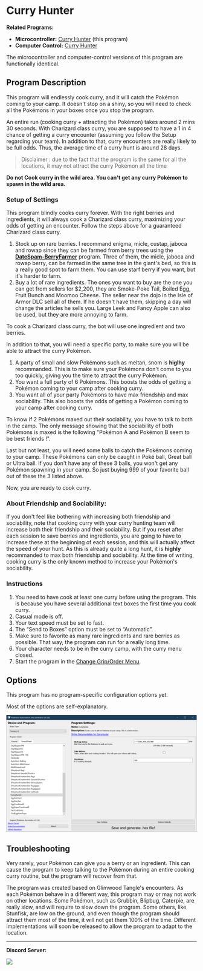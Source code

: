 # Curry Hunter

**Related Programs:**
- **Microcontroller:** [Curry Hunter](https://github.com/PokemonAutomation/Microcontroller/blob/master/Wiki/Programs/PokemonSwSh/CurryHunter.md) (this program)
- **Computer Control:** [Curry Hunter](https://github.com/PokemonAutomation/ComputerControl/blob/master/Wiki/Programs/PokemonSwSh/CurryHunter.md)

The microcontroller and computer-control versions of this program are functionally identical.


## Program Description

This program will endlessly cook curry, and it will catch the Pokémon coming to your camp. It doesn't stop on a shiny, so you will need to check all the Pokémons in your boxes once you stop the program.

An entire run (cooking curry + attracting the Pokémon) takes around 2 mins 30 seconds. With Charizard class curry, you are supposed to have a 1 in 4 chance of getting a curry encounter (assuming you follow the Setup regarding your team). In addition to that, curry encounters are really likely to be full odds. Thus, the average time of a curry hunt is around 28 days.

> Disclaimer : due to the fact that the program is the same for all the locations, it may not attract the curry Pokémon all the time

**Do not Cook curry in the wild area. You can't get any curry Pokémon to spawn in the wild area.**


### Setup of Settings

This program blindly cooks curry forever. With the right berries and ingredients, it will always cook a Charizard class curry, maximizing your odds of getting an encounter. Follow the steps above for a guaranteed Charizard class curry.

1. Stock up on rare berries. I recommand enigma, micle, custap, jaboca and rowap since they can be farmed from berry trees using the [**DateSpam-BerryFarmer**](DateSpam-BerryFarmer.md) program. Three of them, the micle, jaboca and rowap berry, can be farmed in the same tree in the giant's bed, so this is a really good spot to farm them. You can use starf berry if you want, but it's harder to farm.
2. Buy a lot of rare ingredients. The ones you want to buy are the one you can get from sellers for $2,200, they are Smoke-Poke Tail, Boiled Egg, Fruit Bunch and Moomoo Cheese. The seller near the dojo in the Isle of Armor DLC sell all of them. If he doesn't have them, skipping a day will change the articles he sells you. Large Leek and Fancy Apple can also be used, but they are more annoying to farm.

To cook a Charizard class curry, the bot will use one ingredient and two berries.

In addition to that, you will need a specific party, to make sure you will be able to attract the curry Pokémon. 

1. A party of small and slow Pokémons such as meltan, snom is **higlhy** recommanded. This is to make sure your Pokémons don't come to you too quickly, giving you the time to attract the curry Pokémon. 
2. You want a full party of 6 Pokémons. This boosts the odds of getting a Pokémon coming to your camp after cooking curry.
3. You want all of your party Pokémons to have max friendship and max sociability. This also boosts the odds of getting a Pokémon coming to your camp after cooking curry. 

To know if 2 Pokémons maxed out their sociability, you have to talk to both in the camp. The only message showing that the sociability of both Pokémons is maxed is the following "Pokémon A and Pokémon B seem to be best friends !".

Last but not least, you will need some balls to catch the Pokémons coming to your camp. These Pokémons can only be caught in Poké ball, Great ball or Ultra ball. If you don't have any of these 3 balls, you won't get any Pokémon spawning in your camp. So just buying 999 of your favorite ball out of these the 3 listed above.

Now, you are ready to cook curry.


### About Friendship and Sociability:

If you don't feel like bothering with increasing both friendship and sociability, note that cooking curry with your curry hunting team will increase both their friendship and their sociability. But if you reset after each session to save berries and ingredients, you are going to have to increase these at the beginning of each session, and this will actually affect the speed of your hunt. As this is already quite a long hunt, it is **highly** recommanded to max both friendship and sociability. At the time of writing, cooking curry is the only known method to increase your Pokémon's sociability.


### Instructions

1. You need to have cook at least one curry before using the program. This is because you have several additional text boxes the first time you cook curry.
2. Casual mode is off.
3. Your text speed must be set to fast.
4. The “Send to Boxes” option must be set to “Automatic”.
5. Make sure to favorite as many rare ingredients and rare berries as possible. That way, the program can run for a really long time.
6. Your character needs to be in the curry camp, with the curry menu closed.
7. Start the program in the [Change Grip/Order Menu](/Wiki/Programs/NintendoSwitch/ChangeGripOrderMenu.md).


## Options

This program has no program-specific configuration options yet.

Most of the options are self-explanatory.

<img src="images/CurryHunter-Settings.png">


## Troubleshooting

Very rarely, your Pokémon can give you a berry or an ingredient. This can cause the program to keep talking to the Pokémon during an entire cooking curry routine, but the program will recover from that.

The program was created based on Glimwood Tangle's encounters. As each Pokémon behave in a different way, this program may or may not work on other locations. Some Pokémon, such as Grubbin, Blipbug, Caterpie, are really slow, and will require to slow down the program. Some others, like Stunfisk, are low on the ground, and even though the program should attract them most of the time, it will not get them 100% of the time. Different implementations will soon be released to allow the program to adapt to the location.


<hr>

**Discord Server:** 

[<img src="https://canary.discordapp.com/api/guilds/695809740428673034/widget.png?style=banner2">](https://discord.gg/cQ4gWxN)


